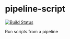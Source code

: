 # pipeline-script
[![Build Status](http://100.24.61.138:8080/buildStatus/icon?job=fibonXXI)](http://100.24.61.138:8080/job/fibonXXI/)

Run scripts from a pipeline

